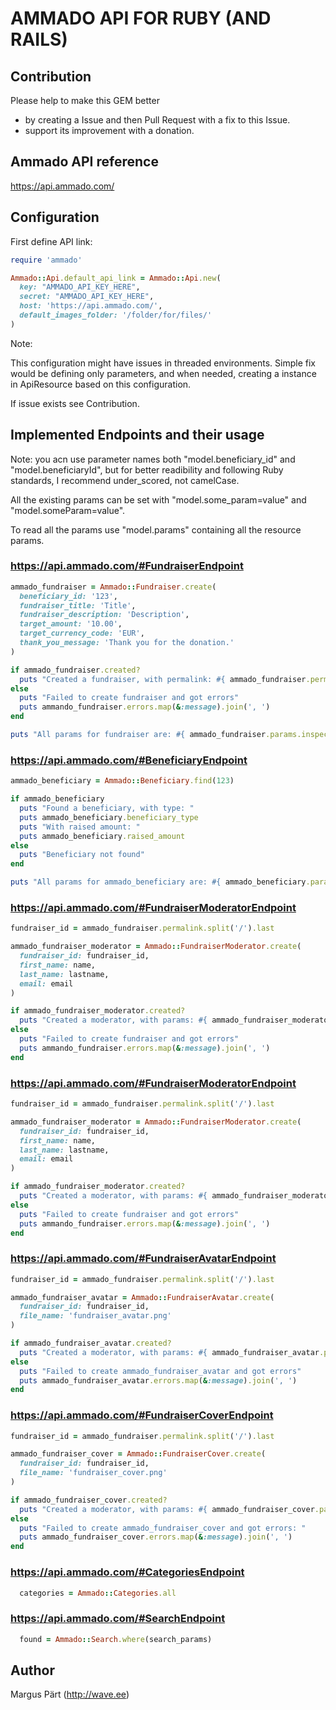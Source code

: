 AMMADO API FOR RUBY (AND RAILS)
===============================

Contribution
------------

Please help to make this GEM better
  + by creating a Issue and then Pull Request with a fix to this Issue.
  + support its improvement with a donation.



Ammado API reference
--------------------

https://api.ammado.com/


Configuration
-------------

First define API link:

```ruby
require 'ammado'

Ammado::Api.default_api_link = Ammado::Api.new(
  key: "AMMADO_API_KEY_HERE",
  secret: "AMMADO_API_KEY_HERE",
  host: 'https://api.ammado.com/',
  default_images_folder: '/folder/for/files/'
)
```

Note:

This configuration might have issues in threaded environments.
Simple fix would be defining only parameters, and when needed, creating a instance in ApiResource based on this configuration.

If issue exists see Contribution.



Implemented Endpoints and their usage
-------------------------------------


Note: you acn use parameter names both "model.beneficiary_id" and "model.beneficiaryId", but for better readibility and following Ruby standards,
I recommend under_scored, not camelCase.

All the existing params can be set with "model.some_param=value" and "model.someParam=value".

To read all the params use "model.params" containing all the resource params.


### https://api.ammado.com/#FundraiserEndpoint

```ruby
ammado_fundraiser = Ammado::Fundraiser.create(
  beneficiary_id: '123',
  fundraiser_title: 'Title',
  fundraiser_description: 'Description',
  target_amount: '10.00',
  target_currency_code: 'EUR',
  thank_you_message: 'Thank you for the donation.'
)

if ammado_fundraiser.created?
  puts "Created a fundraiser, with permalink: #{ ammado_fundraiser.permalink }"
else
  puts "Failed to create fundraiser and got errors"
  puts ammando_fundraiser.errors.map(&:message).join(', ')
end

puts "All params for fundraiser are: #{ ammado_fundraiser.params.inspect }"
```


### https://api.ammado.com/#BeneficiaryEndpoint

```ruby
ammado_beneficiary = Ammado::Beneficiary.find(123)

if ammado_beneficiary
  puts "Found a beneficiary, with type: "
  puts ammado_beneficiary.beneficiary_type
  puts "With raised amount: "
  puts ammado_beneficiary.raised_amount
else
  puts "Beneficiary not found"
end

puts "All params for ammado_beneficiary are: #{ ammado_beneficiary.params.inspect }"
```



### https://api.ammado.com/#FundraiserModeratorEndpoint

```ruby
fundraiser_id = ammado_fundraiser.permalink.split('/').last

ammado_fundraiser_moderator = Ammado::FundraiserModerator.create(
  fundraiser_id: fundraiser_id,
  first_name: name,
  last_name: lastname,
  email: email
)

if ammado_fundraiser_moderator.created?
  puts "Created a moderator, with params: #{ ammado_fundraiser_moderator.params.inspect }"
else
  puts "Failed to create fundraiser and got errors"
  puts ammando_fundraiser.errors.map(&:message).join(', ')
end
```



### https://api.ammado.com/#FundraiserModeratorEndpoint

```ruby
fundraiser_id = ammado_fundraiser.permalink.split('/').last

ammado_fundraiser_moderator = Ammado::FundraiserModerator.create(
  fundraiser_id: fundraiser_id,
  first_name: name,
  last_name: lastname,
  email: email
)

if ammado_fundraiser_moderator.created?
  puts "Created a moderator, with params: #{ ammado_fundraiser_moderator.params.inspect }"
else
  puts "Failed to create fundraiser and got errors"
  puts ammando_fundraiser.errors.map(&:message).join(', ')
end
```



### https://api.ammado.com/#FundraiserAvatarEndpoint

```ruby
fundraiser_id = ammado_fundraiser.permalink.split('/').last

ammado_fundraiser_avatar = Ammado::FundraiserAvatar.create(
  fundraiser_id: fundraiser_id,
  file_name: 'fundraiser_avatar.png'
)

if ammado_fundraiser_avatar.created?
  puts "Created a moderator, with params: #{ ammado_fundraiser_avatar.params.inspect }"
else
  puts "Failed to create ammado_fundraiser_avatar and got errors"
  puts ammado_fundraiser_avatar.errors.map(&:message).join(', ')
end
```



### https://api.ammado.com/#FundraiserCoverEndpoint

```ruby
fundraiser_id = ammado_fundraiser.permalink.split('/').last

ammado_fundraiser_cover = Ammado::FundraiserCover.create(
  fundraiser_id: fundraiser_id,
  file_name: 'fundraiser_cover.png'
)

if ammado_fundraiser_cover.created?
  puts "Created a moderator, with params: #{ ammado_fundraiser_cover.params.inspect }"
else
  puts "Failed to create ammado_fundraiser_cover and got errors: "
  puts ammado_fundraiser_cover.errors.map(&:message).join(', ')
end
```


### https://api.ammado.com/#CategoriesEndpoint

```ruby
  categories = Ammado::Categories.all
```



### https://api.ammado.com/#SearchEndpoint

```ruby
  found = Ammado::Search.where(search_params)
```



Author
------

Margus Pärt (http://wave.ee)
